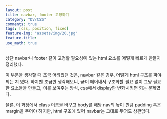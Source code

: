 ```yaml
---
layout: post
title: navbar, footer 고정하기
category: "DV/CSS"
comments: true
tags: [css, position, fixed]
feature-img: "assets/img/20.jpg"
feature-title:
use_math: true
---
```


상단 navbar나 footer 같이 고정할 필요성이 있는 html 요소를 어떻게 빠르게 만들지 정리했다.

이 부분을 생각할 때 조금 어려웠던 것은, navbar 같은 경우, 어떻게 html 구조를 짜야되는 지 였다. 하지만 조금만 생각해보니, 굳이 떼어내서 구조화할 필요 없이 그냥 필요한 요소들을 만들고, 이를 보여주는 방식, css에서 display만 변화시키면 되는 문제였다.

물론, 이 과정에서 class 이름을 바꾸고 body를 해당 nav의 높이 만큼 padding 혹은 margin을 주어야 하지만, html 구조에 있어 navbar는 그대로 두어도 상관없다.
